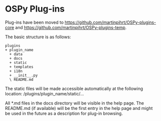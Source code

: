 OSPy Plug-ins
====

Plug-ins have been moved to https://github.com/martinpihrt/OSPy-plugins-core and https://github.com/martinpihrt/OSPy-plugins-temp.

The basic structure is as follows:

    plugins
    + plugin_name
      + data
      + docs
      + static
      + templates
      + i18n
      + __init__.py
      \ README.md

The static files will be made accessible automatically at the following location:
/plugins/plugin_name/static/...

All *.md files in the docs directory will be visible in the help page.
The README.md (if available) will be the first entry in the help page
and might be used in the future as a description for plug-in browsing.
